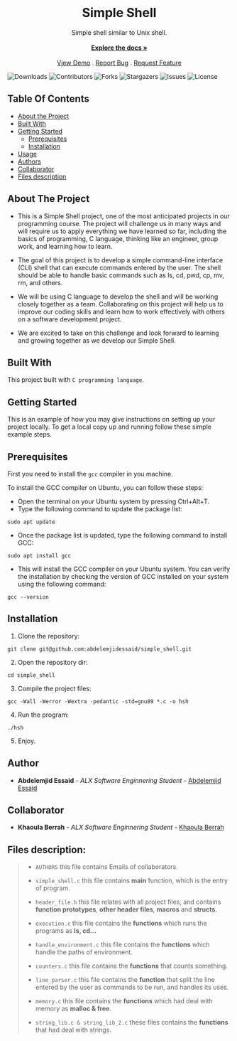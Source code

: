 <br/>
<p align="center">
  <a href="https://github.com/abdelemjidessaid/simple_shell"></a>

  <h1 align="center">Simple Shell</h1>

  <p align="center">
    Simple shell similar to Unix shell.
    <br/>
    <br/>
    <a href="https://github.com/abdelemjidessaid/simple_shell"><strong>Explore the docs »</strong></a>
    <br/>
    <br/>
    <a href="https://github.com/abdelemjidessaid/simple_shell">View Demo</a>
    .
    <a href="https://github.com/abdelemjidessaid/simple_shell/issues">Report Bug</a>
    .
    <a href="https://github.com/abdelemjidessaid/simple_shell/issues">Request Feature</a>
  </p>
</p>

![Downloads](https://img.shields.io/github/downloads/abdelemjidessaid/simple_shell/total) ![Contributors](https://img.shields.io/github/contributors/abdelemjidessaid/simple_shell?color=dark-green) ![Forks](https://img.shields.io/github/forks/abdelemjidessaid/simple_shell?style=social) ![Stargazers](https://img.shields.io/github/stars/abdelemjidessaid/simple_shell?style=social) ![Issues](https://img.shields.io/github/issues/abdelemjidessaid/simple_shell) ![License](https://img.shields.io/github/license/abdelemjidessaid/simple_shell) 

## Table Of Contents

* [About the Project](#about-the-project)
* [Built With](#built-with)
* [Getting Started](#getting-started)
  * [Prerequisites](#prerequisites)
  * [Installation](#installation)
* [Usage](#usage)
* [Authors](#authors)
* [Collaborator](#collaborator)
* [Files description](#files-description)

## About The Project

* This is a Simple Shell project, one of the most anticipated projects in our programming course. The project will challenge us in many ways and will require us to apply everything we have learned so far, including the basics of programming, C language, thinking like an engineer, group work, and learning how to learn.

* The goal of this project is to develop a simple command-line interface (CLI) shell that can execute commands entered by the user. The shell should be able to handle basic commands such as ls, cd, pwd, cp, mv, rm, and others.

* We will be using C language to develop the shell and will be working closely together as a team. Collaborating on this project will help us to improve our coding skills and learn how to work effectively with others on a software development project.

* We are excited to take on this challenge and look forward to learning and growing together as we develop our Simple Shell.

## Built With

This project built with `C programming language`.

## Getting Started

This is an example of how you may give instructions on setting up your project locally.
To get a local copy up and running follow these simple example steps.

## Prerequisites

First you need to install the `gcc` compiler in you machine.

To install the GCC compiler on Ubuntu, you can follow these steps:

* Open the terminal on your Ubuntu system by pressing Ctrl+Alt+T.
* Type the following command to update the package list:
```
sudo apt update
```
 * Once the package list is updated, type the following command to install GCC:
```
sudo apt install gcc
```
* This will install the GCC compiler on your Ubuntu system. You can verify the installation by checking the version of GCC installed on your system using the following command:
```
gcc --version
```


## Installation

1. Clone the repository:

```
git clone git@github.com:abdelemjidessaid/simple_shell.git
```

2. Open the repository dir:

```
cd simple_shell
```

3. Compile the project files:

```
gcc -Wall -Werror -Wextra -pedantic -std=gnu89 *.c -o hsh
```

4. Run the program:

```
./hsh
```

5. Enjoy.


## Author

* **Abdelemjid Essaid** - *ALX Software Enginnering Student* - [Abdelemjid Essaid](https://github.com/abdelemjidessaid)

## Collaborator

* **Khaoula Berrah** - *ALX Software Enginnering Student* - [Khaoula Berrah](https://github.com/khaoula-berrah)


## Files description:

>
> - `AUTHORS` this file contains Emails of collaborators.
>
> - `simple_shell.c` this file contains __main__ function, which is the entry of program.
>
> - `header_file.h` this file relates with all project files, and contains __function prototypes__, __other header files__, __macros__ and __structs__.
>
> - `execution.c` this file contains the __functions__ which runs the programs as __ls, cd...__
>
> - `handle_environment.c` this file contains the __functions__ which handle the paths of environment.
>
> - `counters.c` this file contains the __functions__ that counts something.
>
> - `line_parser.c` this file contains the __function__ that split the line entered by the user as commands to be run, and handles its uses.
>
> - `memory.c` this file contains the __functions__ which had deal with memory as __malloc & free__.
>
> - `string_lib.c & string_lib_2.c` these files contains the __functions__ that had deal with strings.
>
